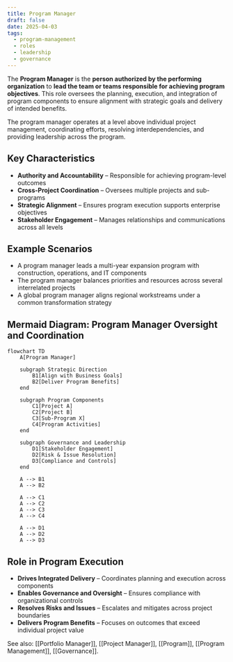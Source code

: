 ```yaml
---
title: Program Manager
draft: false
date: 2025-04-03
tags:
  - program-management
  - roles
  - leadership
  - governance
---
```


The **Program Manager** is the **person authorized by the performing organization** to **lead the team or teams responsible for achieving program objectives**. This role oversees the planning, execution, and integration of program components to ensure alignment with strategic goals and delivery of intended benefits.

The program manager operates at a level above individual project management, coordinating efforts, resolving interdependencies, and providing leadership across the program.

## Key Characteristics

- **Authority and Accountability** – Responsible for achieving program-level outcomes  
- **Cross-Project Coordination** – Oversees multiple projects and sub-programs  
- **Strategic Alignment** – Ensures program execution supports enterprise objectives  
- **Stakeholder Engagement** – Manages relationships and communications across all levels

## Example Scenarios

- A program manager leads a multi-year expansion program with construction, operations, and IT components  
- The program manager balances priorities and resources across several interrelated projects  
- A global program manager aligns regional workstreams under a common transformation strategy

## Mermaid Diagram: Program Manager Oversight and Coordination

```mermaid
flowchart TD
    A[Program Manager]

    subgraph Strategic Direction
        B1[Align with Business Goals]
        B2[Deliver Program Benefits]
    end

    subgraph Program Components
        C1[Project A]
        C2[Project B]
        C3[Sub-Program X]
        C4[Program Activities]
    end

    subgraph Governance and Leadership
        D1[Stakeholder Engagement]
        D2[Risk & Issue Resolution]
        D3[Compliance and Controls]
    end

    A --> B1
    A --> B2

    A --> C1
    A --> C2
    A --> C3
    A --> C4

    A --> D1
    A --> D2
    A --> D3
```

## Role in Program Execution

- **Drives Integrated Delivery** – Coordinates planning and execution across components  
- **Enables Governance and Oversight** – Ensures compliance with organizational controls  
- **Resolves Risks and Issues** – Escalates and mitigates across project boundaries  
- **Delivers Program Benefits** – Focuses on outcomes that exceed individual project value

See also: [[Portfolio Manager]], [[Project Manager]], [[Program]], [[Program Management]], [[Governance]].
